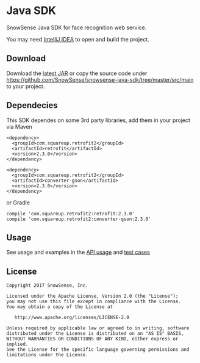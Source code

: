 # Java SDK

SnowSense Java SDK for face recognition web service.

You may need [IntelliJ IDEA](https://www.jetbrains.com/idea/download) to open and build the project.

## Download

Download the [latest JAR](https://github.com/SnowSense/snowsense-java-sdk/releases/download/v1.0/face-java-sdk-v1.0.jar) or copy the source code under https://github.com/SnowSense/snowsense-java-sdk/tree/master/src/main to your project.

## Dependecies
This SDK dependes on some 3rd party libraries, add them in your project via Maven
```
<dependency>
  <groupId>com.squareup.retrofit2</groupId>
  <artifactId>retrofit</artifactId>
  <version>2.3.0</version>
</dependency>

<dependency>
  <groupId>com.squareup.retrofit2</groupId>
  <artifactId>converter-gson</artifactId>
  <version>2.3.0</version>
</dependency>

```

or Gradle
```
compile 'com.squareup.retrofit2:retrofit:2.3.0'
compile 'com.squareup.retrofit2:converter-gson:2.3.0'

```

## Usage
See usage and examples in the [API usage](./API_Docs.md) and [test cases](./src/test/java/com/snowsense/face/sdk/FaceSDKTest.java) 

## License
```
Copyright 2017 SnowSense, Inc.

Licensed under the Apache License, Version 2.0 (the "License");
you may not use this file except in compliance with the License.
You may obtain a copy of the License at

   http://www.apache.org/licenses/LICENSE-2.0

Unless required by applicable law or agreed to in writing, software
distributed under the License is distributed on an "AS IS" BASIS,
WITHOUT WARRANTIES OR CONDITIONS OF ANY KIND, either express or implied.
See the License for the specific language governing permissions and
limitations under the License.
```
